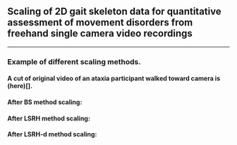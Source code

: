 ## Scaling of 2D gait skeleton data for quantitative assessment of movement disorders from freehand single camera video recordings
------
### Example of different scaling methods.

#### A cut of original video of an ataxia participant walked toward camera is (here)[].
#### After BS method scaling:
#### After LSRH method scaling:
#### After LSRH-d method scaling:


